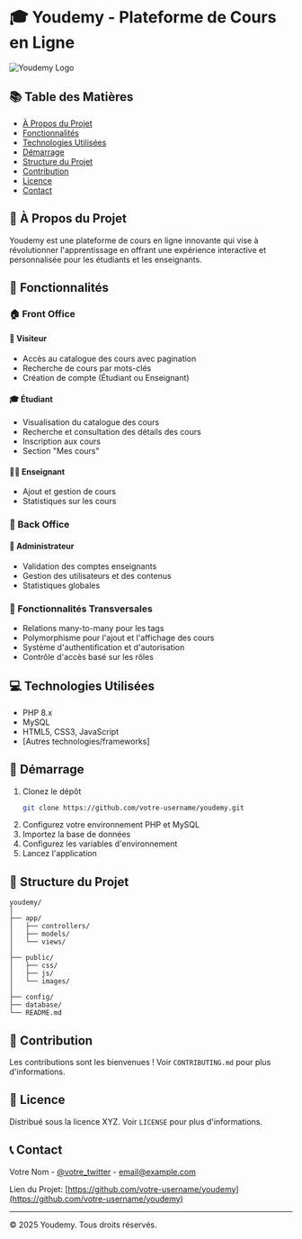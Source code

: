 # 🎓 Youdemy - Plateforme de Cours en Ligne

![Youdemy Logo](/placeholder.svg?height=100&width=300)

## 📚 Table des Matières

- [À Propos du Projet](#à-propos-du-projet)
- [Fonctionnalités](#fonctionnalités)
- [Technologies Utilisées](#technologies-utilisées)
- [Démarrage](#démarrage)
- [Structure du Projet](#structure-du-projet)
- [Contribution](#contribution)
- [Licence](#licence)
- [Contact](#contact)

## 🌟 À Propos du Projet

Youdemy est une plateforme de cours en ligne innovante qui vise à révolutionner l'apprentissage en offrant une expérience interactive et personnalisée pour les étudiants et les enseignants.

## 🚀 Fonctionnalités

### 🏠 Front Office

#### 👥 Visiteur
- Accès au catalogue des cours avec pagination
- Recherche de cours par mots-clés
- Création de compte (Étudiant ou Enseignant)

#### 🎓 Étudiant
- Visualisation du catalogue des cours
- Recherche et consultation des détails des cours
- Inscription aux cours
- Section "Mes cours"

#### 👨‍🏫 Enseignant
- Ajout et gestion de cours
- Statistiques sur les cours

### 🔐 Back Office

#### 👑 Administrateur
- Validation des comptes enseignants
- Gestion des utilisateurs et des contenus
- Statistiques globales

### 🔄 Fonctionnalités Transversales
- Relations many-to-many pour les tags
- Polymorphisme pour l'ajout et l'affichage des cours
- Système d'authentification et d'autorisation
- Contrôle d'accès basé sur les rôles

## 💻 Technologies Utilisées

- PHP 8.x
- MySQL
- HTML5, CSS3, JavaScript
- [Autres technologies/frameworks]

## 🏁 Démarrage

1. Clonez le dépôt
   ```sh
   git clone https://github.com/votre-username/youdemy.git
   ```
2. Configurez votre environnement PHP et MySQL
3. Importez la base de données
4. Configurez les variables d'environnement
5. Lancez l'application

## 📁 Structure du Projet

```
youdemy/
│
├── app/
│   ├── controllers/
│   ├── models/
│   └── views/
│
├── public/
│   ├── css/
│   ├── js/
│   └── images/
│
├── config/
├── database/
└── README.md
```

## 🤝 Contribution

Les contributions sont les bienvenues ! Voir `CONTRIBUTING.md` pour plus d'informations.

## 📄 Licence

Distribué sous la licence XYZ. Voir `LICENSE` pour plus d'informations.

## 📞 Contact

Votre Nom - [@votre_twitter](https://twitter.com/votre_twitter) - email@example.com

Lien du Projet: [https://github.com/votre-username/youdemy](https://github.com/votre-username/youdemy)

---

© 2025 Youdemy. Tous droits réservés.